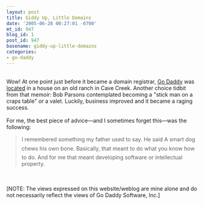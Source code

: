 ```yaml
---
layout: post
title: Giddy Up, Little Domains
date: '2005-06-28 00:27:01 -0700'
mt_id: 947
blog_id: 1
post_id: 947
basename: giddy-up-little-domains
categories:
- go-daddy
---
```

<br />Wow! At one point just before it became a domain registrar, <a href="http://www.godaddy.com/">Go Daddy</a> was <a href="http://bobparsons.com/index.php?/archives/65-guid.html">located</a> in a house on an old ranch in Cave Creek. Another choice tidbit from that memoir: Bob Parsons contemplated becoming a "stick man on a craps table" or a valet. Luckily, business improved and it became a raging success.<br /><br />For me, the best piece of advice&#x2014;and I sometimes forget this&#x2014;was the following:<blockquote>I remembered something my father used to say. He said &#147;A smart dog chews his own bone.&#148; Basically, that meant to do what you know how to do. And for me that meant developing software or intellectual property.</blockquote><br /><br />[NOTE: The views expressed on this website/weblog are mine alone and do not necessarily reflect the views of Go Daddy Software, Inc.]<br /><br /><br />
